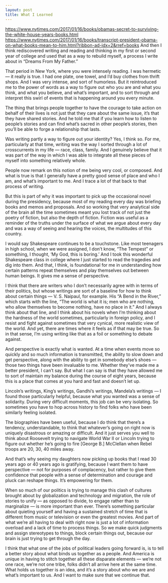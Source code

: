 ```yaml
---
layout: post
title: What I Learned
---
```


https://www.nytimes.com/2017/01/16/books/obamas-secret-to-surviving-the-white-house-years-books.html
https://www.nytimes.com/2017/01/16/books/transcript-president-obama-on-what-books-mean-to-him.html?ribbon-ad-idx=2&rref=books
And then I think rediscovered writing and reading and thinking in my first or second year of college and used that as a way to rebuild myself, a process I write about in “Dreams From My Father.”

That period in New York, where you were intensely reading. I was hermetic — it really is true. I had one plate, one towel, and I’d buy clothes from thrift shops. And I was very intense, and sort of humorless. But it reintroduced me to the power of words as a way to figure out who you are and what you think, and what you believe, and what’s important, and to sort through and interpret this swirl of events that is happening around you every minute.

The thing that brings people together to have the courage to take action on behalf of their lives is not just that they care about the same issue, it’s that they have shared stories. And he told me that if you learn how to listen to people’s stories and can find what’s sacred in other people’s stories, then you’ll be able to forge a relationship that lasts.

Was writing partly a way to figure out your identity? Yes, I think so. For me, particularly at that time, writing was the way I sorted through a lot of crosscurrents in my life — race, class, family. And I genuinely believe that it was part of the way in which I was able to integrate all these pieces of myself into something relatively whole.

People now remark on this notion of me being very cool, or composed. And what is true is that I generally have a pretty good sense of place and who I am, and what’s important to me. And I trace a lot of that back to that process of writing.

But this is part of why it was important to pick up the occasional novel during the presidency, because most of my reading every day was briefing books and memos and proposals. And so working that very analytical side of the brain all the time sometimes meant you lost track of not just the poetry of fiction, but also the depth of fiction. Fiction was useful as a reminder of the truths under the surface of what we argue about every day and was a way of seeing and hearing the voices, the multitudes of this country.

I would say Shakespeare continues to be a touchstone. Like most teenagers in high school, when we were assigned, I don’t know, “The Tempest” or something, I thought, ‘My God, this is boring.’ And I took this wonderful Shakespeare class in college where I just started to read the tragedies and dig into them. And that, I think, is foundational for me in understanding how certain patterns repeat themselves and play themselves out between human beings. It gives me a sense of perspective.

I think that there are writers who I don’t necessarily agree with in terms of their politics, but whose writings are sort of a baseline for how to think about certain things — V. S. Naipaul, for example. His “A Bend in the River,” which starts with the line, “The world is what it is; men who are nothing, who allow themselves to become nothing, have no place in it.” And I always think about that line, and I think about his novels when I’m thinking about the hardness of the world sometimes, particularly in foreign policy, and I resist and fight against sometimes that very cynical, more realistic view of the world. And yet, there are times where it feels as if that may be true. So in that sense, I’m using writing like that as a foil or something to debate against.

And perspective is exactly what is wanted. At a time when events move so quickly and so much information is transmitted, the ability to slow down and get perspective, along with the ability to get in somebody else’s shoes — those two things have been invaluable to me. Whether they’ve made me a better president, I can’t say. But what I can say is that they have allowed me to sort of maintain my balance during the course of eight years, because this is a place that comes at you hard and fast and doesn’t let up.

Lincoln’s writings, King’s writings, Gandhi’s writings, Mandela’s writings — I found those particularly helpful, because what you wanted was a sense of solidarity. During very difficult moments, this job can be very isolating. So sometimes you have to hop across history to find folks who have been similarly feeling isolated.

The biographies have been useful, because I do think that there’s a tendency, understandable, to think that whatever’s going on right now is uniquely disastrous or amazing or difficult. And it just serves you well to think about Roosevelt trying to navigate World War II or Lincoln trying to figure out whether he’s going to fire [George B.] McClellan when Rebel troops are 20, 30, 40 miles away.

And that’s why seeing my daughters now picking up books that I read 30 years ago or 40 years ago is gratifying, because I want them to have perspective — not for purposes of complacency, but rather to give them confidence that people with a sense of determination and courage and pluck can reshape things. It’s empowering for them.

When so much of our politics is trying to manage this clash of cultures brought about by globalization and technology and migration, the role of stories to unify — as opposed to divide, to engage rather than to marginalize — is more important than ever. There’s something particular about quieting yourself and having a sustained stretch of time that is different from music or television or even the greatest movies. And part of what we’re all having to deal with right now is just a lot of information overload and a lack of time to process things. So we make quick judgments and assign stereotypes to things, block certain things out, because our brain is just trying to get through the day.

I think that what one of the jobs of political leaders going forward is, is to tell a better story about what binds us together as a people. And America is unique in having to stitch together all these disparate elements — we’re not one race, we’re not one tribe, folks didn’t all arrive here at the same time. What holds us together is an idea, and it’s a story about who we are and what’s important to us. And I want to make sure that we continue that.
